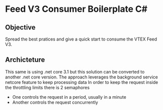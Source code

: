 # Feed V3 Consumer Boilerplate C#

## Objective
Spread the best pratices and give a quick start to consume the VTEX Feed V3.

## Archicteture
This same is using .net core 3.1 but this solution can be converted to another .net core version.
The approach leverages the background service netcore feature to keep processing data
In order to keep the request inside the throttling limits there is 2 semaphores
- One controls the request in a period, usually  in a minute 
- Another controls the request concurrently


